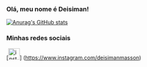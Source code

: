 ### Olá, meu nome é Deisiman!

[![Anurag's GitHub stats](https://github-readme-stats.vercel.app/api?username=deisimanmasson&show_icons=true&theme=radical)](https://github.com/anuraghazra/github-readme-stats)

### Minhas redes sociais
[<img src='https://img.shields.io/badge/Instagram-E4405F?style=for-the-badge&logo=instagram&logoColor=white' alt='instagram' height='30'>]
(https://www.instagram.com/deisimanmasson)
